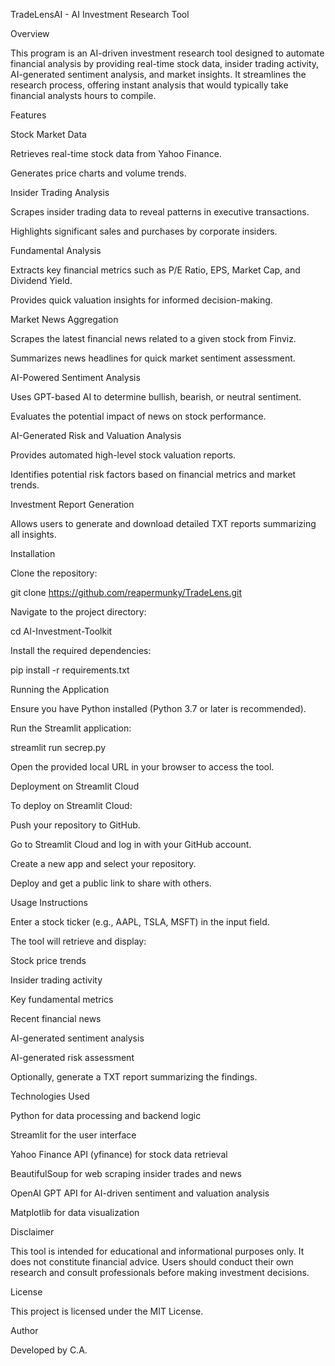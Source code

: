 TradeLensAI - AI Investment Research Tool

Overview

This program is an AI-driven investment research tool designed to automate financial analysis by providing real-time stock data, insider trading activity, AI-generated sentiment analysis, and market insights. It streamlines the research process, offering instant analysis that would typically take financial analysts hours to compile.

Features

Stock Market Data

Retrieves real-time stock data from Yahoo Finance.

Generates price charts and volume trends.

Insider Trading Analysis

Scrapes insider trading data to reveal patterns in executive transactions.

Highlights significant sales and purchases by corporate insiders.

Fundamental Analysis

Extracts key financial metrics such as P/E Ratio, EPS, Market Cap, and Dividend Yield.

Provides quick valuation insights for informed decision-making.

Market News Aggregation

Scrapes the latest financial news related to a given stock from Finviz.

Summarizes news headlines for quick market sentiment assessment.

AI-Powered Sentiment Analysis

Uses GPT-based AI to determine bullish, bearish, or neutral sentiment.

Evaluates the potential impact of news on stock performance.

AI-Generated Risk and Valuation Analysis

Provides automated high-level stock valuation reports.

Identifies potential risk factors based on financial metrics and market trends.

Investment Report Generation

Allows users to generate and download detailed TXT reports summarizing all insights.

Installation

Clone the repository:

git clone https://github.com/reapermunky/TradeLens.git

Navigate to the project directory:

cd AI-Investment-Toolkit

Install the required dependencies:

pip install -r requirements.txt

Running the Application

Ensure you have Python installed (Python 3.7 or later is recommended).

Run the Streamlit application:

streamlit run secrep.py

Open the provided local URL in your browser to access the tool.

Deployment on Streamlit Cloud

To deploy on Streamlit Cloud:

Push your repository to GitHub.

Go to Streamlit Cloud and log in with your GitHub account.

Create a new app and select your repository.

Deploy and get a public link to share with others.

Usage Instructions

Enter a stock ticker (e.g., AAPL, TSLA, MSFT) in the input field.

The tool will retrieve and display:

Stock price trends

Insider trading activity

Key fundamental metrics

Recent financial news

AI-generated sentiment analysis

AI-generated risk assessment

Optionally, generate a TXT report summarizing the findings.

Technologies Used

Python for data processing and backend logic

Streamlit for the user interface

Yahoo Finance API (yfinance) for stock data retrieval

BeautifulSoup for web scraping insider trades and news

OpenAI GPT API for AI-driven sentiment and valuation analysis

Matplotlib for data visualization

Disclaimer

This tool is intended for educational and informational purposes only. It does not constitute financial advice. Users should conduct their own research and consult professionals before making investment decisions.

License

This project is licensed under the MIT License.

Author

Developed by C.A.
